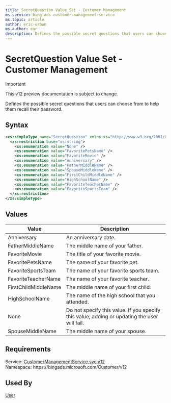 ```yaml
---
title: SecretQuestion Value Set - Customer Management
ms.service: bing-ads-customer-management-service
ms.topic: article
author: eric-urban
ms.author: eur
description: Defines the possible secret questions that users can choose from to help them recall their password.
---
```

# SecretQuestion Value Set - Customer Management

> [!IMPORTANT]
> This v12 preview documentation is subject to change.

Defines the possible secret questions that users can choose from to help them recall their password.

## Syntax
```xml
<xs:simpleType name="SecretQuestion" xmlns:xs="http://www.w3.org/2001/XMLSchema">
  <xs:restriction base="xs:string">
    <xs:enumeration value="None" />
    <xs:enumeration value="FavoritePetsName" />
    <xs:enumeration value="FavoriteMovie" />
    <xs:enumeration value="Anniversary" />
    <xs:enumeration value="FatherMiddleName" />
    <xs:enumeration value="SpouseMiddleName" />
    <xs:enumeration value="FirstChildMiddleName" />
    <xs:enumeration value="HighSchoolName" />
    <xs:enumeration value="FavoriteTeacherName" />
    <xs:enumeration value="FavoriteSportsTeam" />
  </xs:restriction>
</xs:simpleType>
```

## <a name="values"></a>Values

|Value|Description|
|-----------|---------------|
|<a name="anniversary"></a>Anniversary|An anniversary date.|
|<a name="fathermiddlename"></a>FatherMiddleName|The middle name of your father.|
|<a name="favoritemovie"></a>FavoriteMovie|The title of your favorite movie.|
|<a name="favoritepetsname"></a>FavoritePetsName|The name of your favorite pet.|
|<a name="favoritesportsteam"></a>FavoriteSportsTeam|The name of your favorite sports team.|
|<a name="favoriteteachername"></a>FavoriteTeacherName|The name of your favorite teacher.|
|<a name="firstchildmiddlename"></a>FirstChildMiddleName|The middle name of your first child.|
|<a name="highschoolname"></a>HighSchoolName|The name of the high school that you attended.|
|<a name="none"></a>None|Do not specify this value. If you specify this value, adding or updating the user will fail.|
|<a name="spousemiddlename"></a>SpouseMiddleName|The middle name of your spouse.|

## Requirements
Service: [CustomerManagementService.svc v12](https://clientcenter.api.bingads.microsoft.com/Api/CustomerManagement/v12/CustomerManagementService.svc)  
Namespace: https\://bingads.microsoft.com/Customer/v12  

## Used By
[User](user.md)  
